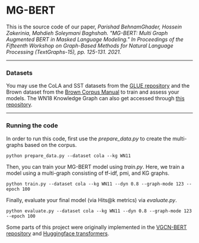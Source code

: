 # MG-BERT

This is the source code of our paper, *Parishad BehnamGhader, Hossein Zakerinia, Mahdieh Soleymani Baghshah. "MG-BERT: Multi Graph Augmented BERT in Masked Language Modeling." In Proceedings of the Fifteenth Workshop on Graph-Based Methods for Natural Language Processing (TextGraphs-15), pp. 125-131. 2021.*

---

### Datasets
You may use the CoLA and SST datasets from the [GLUE repository](https://github.com/nyu-mll/GLUE-baselines) and the Brown dataset from the [Brown Corpus Manual](http://icame.uib.no/brown/bcm.html) to train and assess your models. The WN18 Knowledge Graph can also get accessed through [this repository](https://github.com/Mrlyk423/KG2E).

---

### Running the code

In order to run this code, first use the *prepare_data.py* to create the multi-graphs based on the corpus. 

    python prepare_data.py --dataset cola --kg WN11  

Then, you can train your MG-BERT model using *train.py*. Here, we train a model using a multi-graph consisting of tf-idf, pmi, and KG graphs.

    python train.py --dataset cola --kg WN11 --dyn 0.8 --graph-mode 123 --epoch 100  

Finally, evaluate your final model (via Hits@k metrics) via *evaluate.py*.   

    python evaluate.py --dataset cola --kg WN11 --dyn 0.8 --graph-mode 123 --epoch 100
    
Some parts of this project were originally implemented in the [VGCN-BERT repository](https://github.com/Louis-udm/VGCN-BERT) and [Huggingface transformers](https://github.com/huggingface/transformers/releases/tag/v0.6.2).
